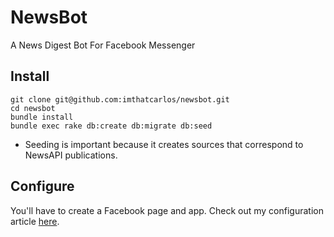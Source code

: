 # NewsBot

A News Digest Bot For Facebook Messenger

## Install

```
git clone git@github.com:imthatcarlos/newsbot.git
cd newsbot
bundle install
bundle exec rake db:create db:migrate db:seed
```

* Seeding is important because it creates sources that correspond to NewsAPI publications.

## Configure
You'll have to create a Facebook page and app. Check out my configuration article <a href="http://bit.ly/2jBRPYO" target="_blank">here</a>.
